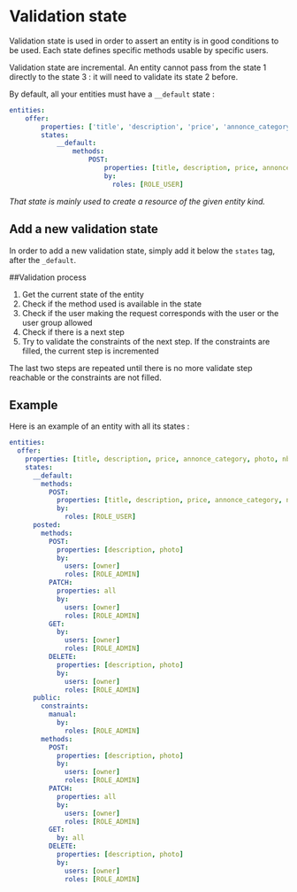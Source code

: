 Validation state
=

Validation state is used in order to assert an entity is in good conditions to be used. Each state defines specific methods usable by specific users.

Validation state are incremental. An entity cannot pass from the state 1 directly to the state 3 : it will need to validate its state 2 before.

By default, all your entities must have a `__default` state : 

```yaml
entities:
    offer:
        properties: ['title', 'description', 'price', 'annonce_category', 'photo']
        states:
            __default:
                methods:
                    POST:
                        properties: [title, description, price, annonce_category, nbPersonMax]
                        by:
                          roles: [ROLE_USER]
```

_That state is mainly used to create a resource of the given entity kind._

## Add a new validation state

In order to add a new validation state, simply add it below the `states` tag, after the `_default`. 

##Validation process

1. Get the current state of the entity
2. Check if the method used is available in the state
3. Check if the user making the request corresponds with the user or the user group allowed
4. Check if there is a next step
5. Try to validate the constraints of the next step. If the constraints are filled, the current step is incremented

The last two steps are repeated until there is no more validate step reachable or the constraints are not filled.

## Example

Here is an example of an entity with all its states :

```yaml
entities:
  offer:
    properties: [title, description, price, annonce_category, photo, nbPersonMax]
    states:
      __default:
        methods:
          POST:
            properties: [title, description, price, annonce_category, nbPersonMax]
            by:
              roles: [ROLE_USER]
      posted:
        methods:
          POST:
            properties: [description, photo]
            by:
              users: [owner]
              roles: [ROLE_ADMIN]
          PATCH:
            properties: all
            by:
              users: [owner]
              roles: [ROLE_ADMIN]
          GET:
            by:
              users: [owner]
              roles: [ROLE_ADMIN]
          DELETE:
            properties: [description, photo]
            by:
              users: [owner]
              roles: [ROLE_ADMIN]
      public:
        constraints:
          manual:
            by:
              roles: [ROLE_ADMIN]
        methods:
          POST:
            properties: [description, photo]
            by:
              users: [owner]
              roles: [ROLE_ADMIN]
          PATCH:
            properties: all
            by:
              users: [owner]
              roles: [ROLE_ADMIN]
          GET:
            by: all
          DELETE:
            properties: [description, photo]
            by:
              users: [owner]
              roles: [ROLE_ADMIN]
```